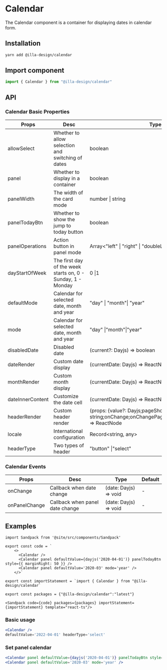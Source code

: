 # Calendar

The Calendar component is a container for displaying dates in calendar form.

## Installation

```bash
yarn add @illa-design/calendar
```

## Import component

```jsx
import { Calendar } from "@illa-design/calendar"
```

## API

### Calendar Basic Properties

| Props            | Desc                                                        | Type                                                         | Default  |
| ---------------- | ----------------------------------------------------------- | ------------------------------------------------------------ | -------- |
| allowSelect      | Whether to allow selection and switching of dates           | boolean                                                      | -        |
| panel            | Whether to display in a container                           | boolean                                                      | -        |
| panelWidth       | The width of the card mode                                  | number \| string                                             | 265      |
| panelTodayBtn    | Whether to show the jump to today button                    | boolean                                                      | -        |
| panelOperations  | Action button in panel mode                                 | Array<"left" \| "right" \| "doubleLeft" \| "doubleRight">      | -        |
| dayStartOfWeek   | The first day of the week starts on, 0 - Sunday, 1 - Monday | 0 \|1                                                        | 0        |
| defaultMode      | Calendar for selected date, month and year                  | "day" \| "month"\| "year"                                    | "month"    |
| mode             | Calendar for selected date, month and year                  | "day" \|"month"\|"year"                                      | -        |
| disabledDate     | Disabled date                                               | (current?: Dayjs) => boolean                                 | -        |
| dateRender       | Custom date display                                         | (currentDate: Dayjs) => ReactNode                            | -        |
| monthRender      | Custom month display                                        | (currentDate: Dayjs) => ReactNode                            | -        |
| dateInnerContent | Customize the date cell                                     | (currentDate: Dayjs) => ReactNode                            | -        |
| headerRender     | Custom header render                                        | (props: {value?: Dayjs;pageShowDate?: Dayjs;mode?: string;onChange;onChangePageDate;onChangeMode;}) => ReactNode | -        |
| locale           | International configuration                                 | Record<string, any>                                          | -        |
| headerType       | Two types of header                                         | "button" \|"select"                                          | "button" |

### Calendar Events

| Props         | Desc                            | Type                  | Default |
| ------------- | ------------------------------- | --------------------- | ------- |
| onChange      | Callback when date change       | (date: Dayjs) => void | -       |
| onPanelChange | Callback when panel date change | (date: Dayjs) => void | -       |

## Examples
```mdx-code-block
import Sandpack from '@site/src/components/Sandpack'

export const code = `
    <>
      <Calendar />
      <Calendar panel defaultValue={dayjs('2020-04-01')} panelTodayBtn style={{ marginRight: 50 }} />
      <Calendar panel defaultValue='2020-03' mode='year' />
    </>`

export const importStatement = `import { Calendar } from "@illa-design/calendar`

export const packages = {"@illa-design/calendar":"latest"}

<Sandpack code={code} packages={packages} importStatement={importStatement} template="react-ts"/>
```
### Basic usage

```jsx
<Calendar />
defaultValue='2022-04-01' headerType='select'
```

### Set panel calendar

```jsx
<Calendar panel defaultValue={dayjs('2020-04-01')} panelTodayBtn style={{ marginRight: 50 }} />
<Calendar panel defaultValue='2020-03' mode='year' />
```
